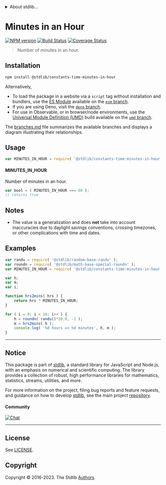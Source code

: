 <!--

@license Apache-2.0

Copyright (c) 2018 The Stdlib Authors.

Licensed under the Apache License, Version 2.0 (the "License");
you may not use this file except in compliance with the License.
You may obtain a copy of the License at

   http://www.apache.org/licenses/LICENSE-2.0

Unless required by applicable law or agreed to in writing, software
distributed under the License is distributed on an "AS IS" BASIS,
WITHOUT WARRANTIES OR CONDITIONS OF ANY KIND, either express or implied.
See the License for the specific language governing permissions and
limitations under the License.

-->


<details>
  <summary>
    About stdlib...
  </summary>
  <p>We believe in a future in which the web is a preferred environment for numerical computation. To help realize this future, we've built stdlib. stdlib is a standard library, with an emphasis on numerical and scientific computation, written in JavaScript (and C) for execution in browsers and in Node.js.</p>
  <p>The library is fully decomposable, being architected in such a way that you can swap out and mix and match APIs and functionality to cater to your exact preferences and use cases.</p>
  <p>When you use stdlib, you can be absolutely certain that you are using the most thorough, rigorous, well-written, studied, documented, tested, measured, and high-quality code out there.</p>
  <p>To join us in bringing numerical computing to the web, get started by checking us out on <a href="https://github.com/stdlib-js/stdlib">GitHub</a>, and please consider <a href="https://opencollective.com/stdlib">financially supporting stdlib</a>. We greatly appreciate your continued support!</p>
</details>

# Minutes in an Hour

[![NPM version][npm-image]][npm-url] [![Build Status][test-image]][test-url] [![Coverage Status][coverage-image]][coverage-url] <!-- [![dependencies][dependencies-image]][dependencies-url] -->

> Number of minutes in an hour.

<section class="installation">

## Installation

```bash
npm install @stdlib/constants-time-minutes-in-hour
```

Alternatively,

-   To load the package in a website via a `script` tag without installation and bundlers, use the [ES Module][es-module] available on the [`esm` branch][esm-url].
-   If you are using Deno, visit the [`deno` branch][deno-url].
-   For use in Observable, or in browser/node environments, use the [Universal Module Definition (UMD)][umd] build available on the [`umd` branch][umd-url].

The [branches.md][branches-url] file summarizes the available branches and displays a diagram illustrating their relationships.

</section>

<section class="usage">

## Usage

```javascript
var MINUTES_IN_HOUR = require( '@stdlib/constants-time-minutes-in-hour' );
```

#### MINUTES_IN_HOUR

Number of minutes in an hour.

```javascript
var bool = ( MINUTES_IN_HOUR === 60 );
// returns true
```

</section>

<!-- /.usage -->

<section class="notes">

## Notes

-   The value is a generalization and does **not** take into account inaccuracies due to daylight savings conventions, crossing timezones, or other complications with time and dates. 

</section>

<!-- /.notes -->

<section class="examples">

## Examples

<!-- eslint no-undef: "error" -->

```javascript
var randu = require( '@stdlib/random-base-randu' );
var roundn = require( '@stdlib/math-base-special-roundn' );
var MINUTES_IN_HOUR = require( '@stdlib/constants-time-minutes-in-hour' );

var h;
var m;
var i;

function hrs2mins( hrs ) {
    return hrs * MINUTES_IN_HOUR;
}

for ( i = 0; i < 10; i++ ) {
    h = roundn( randu()*20.0, -2 );
    m = hrs2mins( h );
    console.log( '%d hours => %d minutes', h, m );
}
```

</section>

<!-- /.examples -->

<!-- Section for related `stdlib` packages. Do not manually edit this section, as it is automatically populated. -->

<section class="related">

</section>

<!-- /.related -->

<!-- Section for all links. Make sure to keep an empty line after the `section` element and another before the `/section` close. -->


<section class="main-repo" >

* * *

## Notice

This package is part of [stdlib][stdlib], a standard library for JavaScript and Node.js, with an emphasis on numerical and scientific computing. The library provides a collection of robust, high performance libraries for mathematics, statistics, streams, utilities, and more.

For more information on the project, filing bug reports and feature requests, and guidance on how to develop [stdlib][stdlib], see the main project [repository][stdlib].

#### Community

[![Chat][chat-image]][chat-url]

---

## License

See [LICENSE][stdlib-license].


## Copyright

Copyright &copy; 2016-2023. The Stdlib [Authors][stdlib-authors].

</section>

<!-- /.stdlib -->

<!-- Section for all links. Make sure to keep an empty line after the `section` element and another before the `/section` close. -->

<section class="links">

[npm-image]: http://img.shields.io/npm/v/@stdlib/constants-time-minutes-in-hour.svg
[npm-url]: https://npmjs.org/package/@stdlib/constants-time-minutes-in-hour

[test-image]: https://github.com/stdlib-js/constants-time-minutes-in-hour/actions/workflows/test.yml/badge.svg?branch=v0.2.0
[test-url]: https://github.com/stdlib-js/constants-time-minutes-in-hour/actions/workflows/test.yml?query=branch:v0.2.0

[coverage-image]: https://img.shields.io/codecov/c/github/stdlib-js/constants-time-minutes-in-hour/main.svg
[coverage-url]: https://codecov.io/github/stdlib-js/constants-time-minutes-in-hour?branch=main

<!--

[dependencies-image]: https://img.shields.io/david/stdlib-js/constants-time-minutes-in-hour.svg
[dependencies-url]: https://david-dm.org/stdlib-js/constants-time-minutes-in-hour/main

-->

[chat-image]: https://img.shields.io/gitter/room/stdlib-js/stdlib.svg
[chat-url]: https://app.gitter.im/#/room/#stdlib-js_stdlib:gitter.im

[stdlib]: https://github.com/stdlib-js/stdlib

[stdlib-authors]: https://github.com/stdlib-js/stdlib/graphs/contributors

[umd]: https://github.com/umdjs/umd
[es-module]: https://developer.mozilla.org/en-US/docs/Web/JavaScript/Guide/Modules

[deno-url]: https://github.com/stdlib-js/constants-time-minutes-in-hour/tree/deno
[umd-url]: https://github.com/stdlib-js/constants-time-minutes-in-hour/tree/umd
[esm-url]: https://github.com/stdlib-js/constants-time-minutes-in-hour/tree/esm
[branches-url]: https://github.com/stdlib-js/constants-time-minutes-in-hour/blob/main/branches.md

[stdlib-license]: https://raw.githubusercontent.com/stdlib-js/constants-time-minutes-in-hour/main/LICENSE

</section>

<!-- /.links -->
